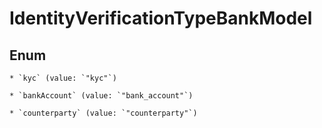 
# IdentityVerificationTypeBankModel

## Enum


    * `kyc` (value: `"kyc"`)

    * `bankAccount` (value: `"bank_account"`)

    * `counterparty` (value: `"counterparty"`)



